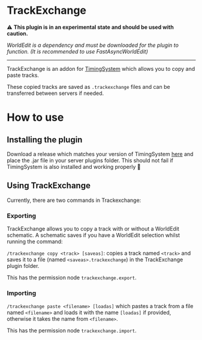 # TrackExchange
⚠️ **This plugin is in an experimental state and should be used with caution.**

*WorldEdit is a dependency and must be downloaded for the plugin to function. (It is recommended to use FastAsyncWorldEdit)*
***

TrackExchange is an addon for [TimingSystem](https://github.com/Makkuusen/TimingSystem) which allows you to copy and paste tracks.

These copied tracks are saved as `.trackexchange` files and can be transferred between servers if needed.

# How to use

## Installing the plugin
Download a release which matches your version of TimingSystem [here](https://github.com/Pigalala/TrackExchange/releases) and place the .jar file in your server plugins folder. This should not fail if TimingSystem is also installed and working properly 🙏
## Using TrackExchange
Currently, there are two commands in Trackexchange:
### Exporting
TrackExchange allows you to copy a track with or without a WorldEdit schematic. A schematic saves if you have a WorldEdit selection whilst running the command:

`/trackexchange copy <track> [saveas]`: copies a track named `<track>` and saves it to a file (named `<saveas>.trackexchange`) in the TrackExchange plugin folder.

This has the permission node `trackexchange.export`.
### Importing
`/trackexchange paste <filename> [loadas]` which pastes a track from a file named `<filename>` and loads it with the name `[loadas]` if provided, otherwise it takes the name from `<filename>`. 

This has the permission node `trackexchange.import`.
